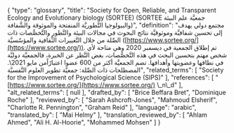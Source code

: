 {
    "type": "glossary",
    "title": "Society for Open, Reliable, and Transparent Ecology and Evolutionary biology (SORTEE) (SORTEE جمعيَّة علم البيئة والبيولوجيا التَّطوريَّة المنفتحة والموثوقة والشَّفافة)",
    "definition": "مجتمع دولي يهدف إلى تحسين شفافيَّة وموثوقيَّة نتائج البحوث في مجالات البيئة والتَّطور والتَّخصُّصات ذات الصِّلة من خلال التَّغييرات الثَّقافية والمؤسّسيَّة ([https://www.sortee.org/](https://www.sortee.org/)). تم إطلاق الجمعية في ديسمبر 2020 وهي متاحة لأي شخص مهتم بتحسين البحث في هذه التَّخصُّصات، بغض النَّظر عن الخبرة، فالجمعيَّة دوليَّة في نطاقها وعضويتها وأهدافها. تضم الجمعيَّة أكثر من 600 عضوا اعتبارًاًمن مايو 2021\\.  المصطلحات ذات الصِّلة: جمعيَّة تطوير العلوم النَّفسيَّة",
    "related_terms": [
        "Society for the Improvement of Psychological Science (SIPS)"
    ],
    "references": [
        "[https://www.sortee.org/](https://www.sortee.org/) \\_n\\_d"
    ],
    "alt_related_terms": [
        null
    ],
    "drafted_by": [
        "Brice Beffara Bret",
        "Dominique Roche"
    ],
    "reviewed_by": [
        "Sarah Ashcroft-Jones",
        "Mahmoud Elsherif",
        "Charlotte R. Pennington",
        "Graham Reid"
    ],
    "language": "arabic",
    "translated_by": [
        "Mai Helmy"
    ],
    "translation_reviewed_by": [
        "Ahlam Ahmed",
        "Ali H. Al-Hoorie",
        "Mohammed Mohsen"
    ]
}